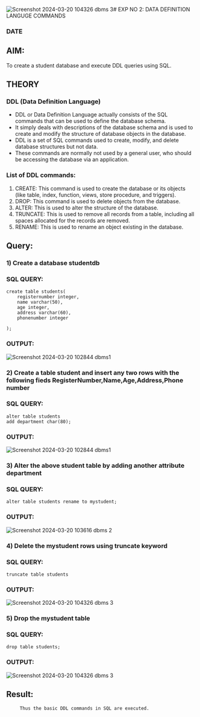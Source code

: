 ![Screenshot 2024-03-20 104326 dbms 3](https://github.com/ramyasathiya/DBMS/assets/119393543/86c05196-3016-4e58-9e0f-aac93bc60d82)# EXP NO 2: DATA DEFINITION LANGUGE COMMANDS 
### DATE
## AIM:
To create a student database and execute DDL queries using SQL.


## THEORY
### DDL (Data Definition Language)

* DDL or Data Definition Language actually consists of the SQL commands that can be used to define the database schema.
* It simply deals with descriptions of the database schema and is used to create and modify the structure of database objects in the database.
* DDL is a set of SQL commands used to create, modify, and delete database structures but not data.
* These commands are normally not used by a general user, who should be accessing the database via an application.

 
### List of DDL commands: 
1. CREATE: This command is used to create the database or its objects (like table, index, function, views, store procedure, and triggers).
2. DROP: This command is used to delete objects from the database.
3. ALTER: This is used to alter the structure of the database.
4. TRUNCATE: This is used to remove all records from a table, including all spaces allocated for the records are removed.
5. RENAME: This is used to rename an object existing in the database.

## Query:
### 1) Create a database studentdb

### SQL QUERY:
```
create table students(
    registernumber integer,
    name varchar(50),
    age integer,
    address varchar(60),
    phonenumber integer
    
);
```

### OUTPUT:
![Screenshot 2024-03-20 102844 dbms1](https://github.com/ramyasathiya/DBMS/assets/119393543/6a5760b3-6309-4ebd-87d1-504d4f2aa620)

### 2) Create a table student  and insert any two rows with the following fieds RegisterNumber,Name,Age,Address,Phone number

### SQL QUERY: 
```
alter table students
add department char(80);
```


### OUTPUT:

![Screenshot 2024-03-20 102844 dbms1](https://github.com/ramyasathiya/DBMS/assets/119393543/0e9b603f-8344-4de9-b738-863d88e8391e)


### 3) Alter the above student table by adding another attribute department

### SQL QUERY: 
```
alter table students rename to mystudent;
```

### OUTPUT:
![Screenshot 2024-03-20 103616 dbms 2](https://github.com/ramyasathiya/DBMS/assets/119393543/79b7eddb-6bab-4143-885e-13752fb00b30)

### 4) Delete the mystudent rows using truncate keyword

### SQL QUERY: 
```
truncate table students
```

### OUTPUT:

![Screenshot 2024-03-20 104326 dbms 3](https://github.com/ramyasathiya/DBMS/assets/119393543/ecc06f75-ad8f-4b4a-bd83-32b56fea0a92)

### 5) Drop the mystudent table
 
### SQL QUERY: 
```
drop table students;
```

### OUTPUT:
![Screenshot 2024-03-20 104326 dbms 3](https://github.com/ramyasathiya/DBMS/assets/119393543/30d7c262-6b3f-41ab-b309-5a4760f8636c)







## Result:
         Thus the basic DDL commands in SQL are executed. 


